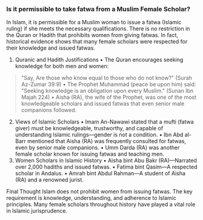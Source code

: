 ### **Is it permissible to take fatwa from a Muslim Female Scholar?**

In Islam, it is permissible for a Muslim woman to issue a fatwa (Islamic ruling) if she meets the necessary qualifications. There is no restriction in the Quran or Hadith that prohibits women from giving fatwas. In fact, historical evidence shows that many female scholars were respected for their knowledge and issued fatwas.
1. Quranic and Hadith Justifications
•	The Quran encourages seeking knowledge for both men and women:
> "Say, Are those who know equal to those who do not know?" (Surah Az-Zumar 39:9)
•	The Prophet Muhammad (peace be upon him) said:
> "Seeking knowledge is an obligation upon every Muslim." (Sunan Ibn Majah 224)
•	Aisha (RA), the wife of the Prophet, was one of the most knowledgeable scholars and issued fatwas that even senior male companions followed.
2. Views of Islamic Scholars
•	Imam An-Nawawi stated that a mufti (fatwa giver) must be knowledgeable, trustworthy, and capable of understanding Islamic rulings—gender is not a condition.
•	Ibn Abd al-Barr mentioned that Aisha (RA) was frequently consulted for fatwas, even by senior male companions.
•	Umm Darda (RA) was another female scholar known for issuing fatwas and teaching men.
3. Women Scholars in Islamic History
•	Aisha bint Abu Bakr (RA)—Narrated over 2,000 hadiths and issued fatwas.
•	Fatima bint Qasim—A respected scholar in Andalus.
•	Amrah bint Abdul Rahman—A student of Aisha (RA) and a renowned jurist.

Final Thought
Islam does not prohibit women from issuing fatwas. The key requirement is knowledge, understanding, and adherence to Islamic principles. Many female scholars throughout history have played a vital role in Islamic jurisprudence.